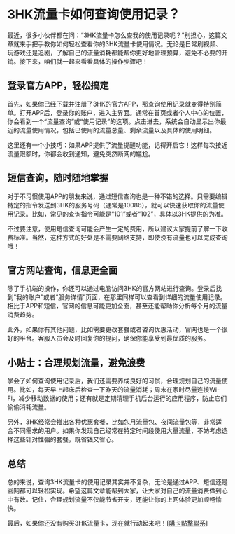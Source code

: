 # 3HK流量卡如何查询使用记录？

最近，很多小伙伴都在问：“3HK流量卡怎么查我的使用记录呢？”别担心，这篇文章就来手把手教你如何轻松查看你的3HK流量卡使用情况。无论是日常刷视频、玩游戏还是追剧，了解自己的流量消耗都能帮你更好地管理预算，避免不必要的开销。接下来，咱们就一起来看看具体的操作步骤吧！

## 登录官方APP，轻松搞定

首先，如果你已经下载并注册了3HK的官方APP，那查询使用记录就变得特别简单。打开APP后，登录你的账户，进入主界面。通常在首页或者个人中心的位置，你会看到一个“流量查询”或“使用记录”的选项。点击进去，系统会自动显示出你最近的流量使用情况，包括已使用的流量总量、剩余流量以及具体的使用明细。

这里还有一个小技巧：如果APP提供了流量提醒功能，记得开启它！这样每次接近流量限额时，你都会收到通知，避免突然断网的尴尬。

## 短信查询，随时随地掌握

对于不习惯使用APP的朋友来说，通过短信查询也是一种不错的选择。只需要编辑特定的指令发送到3HK的服务号码（通常是10086），就可以快速获取你的流量使用记录。比如，常见的查询指令可能是“101”或者“102”，具体以3HK提供的为准。

不过要注意，使用短信查询可能会产生一定的费用，所以建议大家提前了解一下收费标准。当然，这种方式的好处是不需要网络支持，即使没有流量也可以完成查询哦！

## 官方网站查询，信息更全面

除了手机端的操作，你还可以通过电脑访问3HK的官方网站进行查询。登录后找到“我的账户”或者“服务详情”页面，在那里同样可以查看到详细的流量使用记录。相比于APP和短信，官网的信息可能更加全面，甚至还能帮助你分析每个月的流量消费趋势。

此外，如果你有其他问题，比如需要更改套餐或者咨询优惠活动，官网也是一个很好的平台。客服人员会及时回复你的提问，确保你能享受到最优质的服务。

## 小贴士：合理规划流量，避免浪费

学会了如何查询使用记录后，我们还需要养成良好的习惯，合理规划自己的流量使用。比如，每天早上起床后检查一下昨天的流量消耗；周末在家时尽量连接Wi-Fi，减少移动数据的使用；还有就是定期清理手机后台运行的应用程序，防止它们偷偷消耗流量。

另外，3HK经常会推出各种优惠套餐，比如包月流量包、夜间流量包等，非常适合不同需求的用户。如果你发现自己经常在特定时间段使用大量流量，不妨考虑选择这些针对性强的套餐，既省钱又省心。

## 总结

总的来说，查询3HK流量卡的使用记录其实并不复杂，无论是通过APP、短信还是官网都可以轻松实现。希望这篇文章能帮到大家，让大家对自己的流量消费做到心中有数。记住，合理规划流量不仅能节省开支，还能让你的上网体验更加顺畅愉快。

最后，如果你还没有购买3HK流量卡，现在就行动起来吧！[[購卡點擊聯系](https://t.me/s/esim1088)]